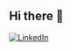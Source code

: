 ## Hi there 👋


[![LinkedIn](https://img.shields.io/badge/LinkedIn-0077B5?style=for-the-badge&logo=linkedin&logoColor=white)](https://www.linkedin.com/in/jerusa-finatto-02021852/)
